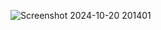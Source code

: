 
![Screenshot 2024-10-20 201401](https://github.com/user-attachments/assets/c0a003e5-b735-4022-8f34-9e5bce573da6)
